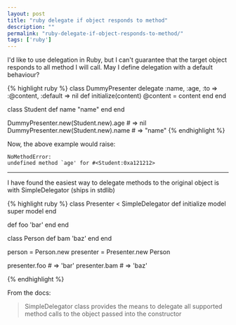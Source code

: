 ```yaml
---
layout: post
title: "ruby delegate if object responds to method"
description: ""
permalink: "ruby-delegate-if-object-responds-to-method/"
tags: ['ruby']
---
```

I'd like to use delegation in Ruby, but I can't guarantee that the target object responds to all method I will call. May I define delegation with a default behaviour?

{% highlight ruby %}
class DummyPresenter
  delegate :name, :age, :to => :@content, :default => nil
  def initialize(content)
    @content = content
  end
end

class Student
  def name
    "name"
  end
end

DummyPresenter.new(Student.new).age # => nil
DummyPresenter.new(Student.new).name # => "name"
{% endhighlight %}

Now, the above example would raise:

    NoMethodError:
    undefined method `age' for #<Student:0xa121212>

---------------------------------------

I have found the easiest way to delegate methods to the original object is with SimpleDelegator (ships in stdlib)

{% highlight ruby %}
class Presenter < SimpleDelegator
  def initialize model
    super model
  end

  def foo
  'bar'
  end
end


class Person
  def bam
    'baz'
  end
end

person = Person.new
presenter = Presenter.new Person

presenter.foo # => 'bar'
presenter.bam # => 'baz'

{% endhighlight %}

From the docs:

> SimpleDelegator class provides the means to delegate all supported method calls to the object passed into the constructor
